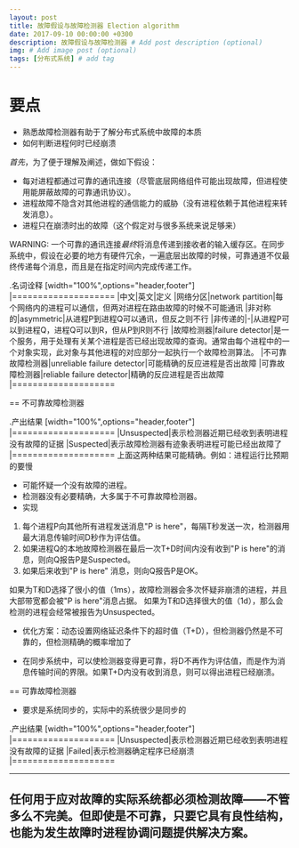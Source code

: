 ```yaml
---
layout: post
title: 故障假设与故障检测器 Election algorithm
date: 2017-09-10 00:00:00 +0300
description: 故障假设与故障检测器 # Add post description (optional)
img: # Add image post (optional)
tags: [分布式系统] # add tag
---
```


# 要点
- 熟悉故障检测器有助于了解分布式系统中故障的本质
- 如何判断进程何时已经崩溃


*首先*，为了便于理解及阐述，做如下假设：

* 每对进程都通过可靠的通讯连接（尽管底层网络组件可能出现故障，但进程使用能屏蔽故障的可靠通讯协议）。
* 进程故障不隐含对其他进程的通信能力的威胁（没有进程依赖于其他进程来转发消息）。
* 进程只在崩溃时出的故障（这个假定对与很多系统来说足够来）

WARNING: 一个可靠的通讯连接*最终*将消息传递到接收者的输入缓存区。在同步系统中，假设在必要的地方有硬件冗余，一遍底层出故障的时候，可靠通道不仅最终传递每个消息，而且是在指定时间内完成传递工作。


.名词诠释
[width="100%",options="header,footer"]
|====================
|中文|英文|定义
|网络分区|network partition|每个网络内的进程可以通信，但两对进程在路由故障的时候不可能通讯
|非对称的|asymmetric|从进程P到进程Q可以通讯，但反之则不行
|非传递的|-|从进程P可以到进程Q，进程Q可以到R，但从P到R则不行
|故障检测器|failure detector|是一个服务，用于处理有关某个进程是否已经出现故障的查询。通常由每个进程中的一个对象实现，此对象与其他进程的对应部分一起执行一个故障检测算法。
|不可靠故障检测器|unreliable failure detector|可能精确的反应进程是否出故障
|可靠故障检测器|reliable failure detector|精确的反应进程是否出故障
|====================

== 不可靠故障检测器



.产出结果
[width="100%",options="header,footer"]
|====================
|Unsuspected|表示检测器近期已经收到表明进程没有故障的证据
|Suspected|表示故障检测器有迹象表明进程可能已经出故障了
|====================
上面这两种结果可能精确。例如：进程运行比预期的要慢

- 可能怀疑一个没有故障的进程。
- 检测器没有必要精确，大多属于不可靠故障检测器。
- 实现

1. 每个进程P向其他所有进程发送消息"P is here"，每隔T秒发送一次，检测器用最大消息传输时间D秒作为评估值。
2. 如果进程Q的本地故障检测器在最后一次T+D时间内没有收到"P is here"的消息，则向Q报告P是Suspected。
3. 如果后来收到"P is here" 消息，则向Q报告P是OK。


如果为T和D选择了很小的值（1ms），故障检测器会多次怀疑非崩溃的进程，并且大部带宽都会被"P is here"消息占据。
如果为T和D选择很大的值（1d），那么会检测的进程会经常被报告为Unsuspected。

- 优化方案：动态设置网络延迟条件下的超时值（T+D），但检测器仍然是不可靠的，但检测精确的概率增加了

- 在同步系统中，可以使检测器变得更可靠，将D不再作为评估值，而是作为消息传输时间的界限。如果T+D内没有收到消息，则可以得出进程已经崩溃。


== 可靠故障检测器


- 要求是系统同步的，实际中的系统很少是同步的

.产出结果
[width="100%",options="header,footer"]
|====================
|Unsuspected|表示检测器近期已经收到表明进程没有故障的证据
|Failed|表示检测器确定程序已经崩溃
|====================


----------
任何用于应对故障的实际系统都必须检测故障——不管多么不完美。但即使是不可靠，只要它具有良性结构，也能为发生故障时进程协调问题提供解决方案。
----------
